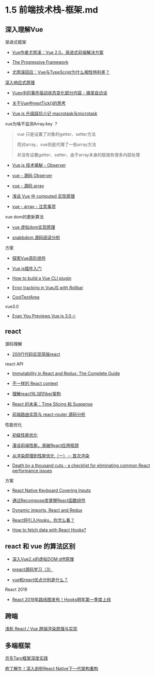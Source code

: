 # 1.5 前端技术栈-框架.md

## 深入理解Vue

渐进式框架

* [Vue作者尤雨溪：Vue 2.0，渐进式前端解决方案](https://mp.weixin.qq.com/s/HJHVcTZc6d6Wndc2U_LTGA)

* [The Progressive Framework](http://slides.com/evanyou/progressive-javascript#/)

* [尤雨溪回应：Vue与TypeScript为什么相性特别差？](https://mp.weixin.qq.com/s/TCgc46Pu2REToZQhgsoRMw)

[深入响应式原理](https://cn.vuejs.org/v2/guide/reactivity.html)

* [Vuex中的事件驱动状态变化部分内容 - 摘录自访谈](https://www.jdon.com/50095)

* [关于Vue中nextTick()的思考](https://blog.csdn.net/sinat_31231955/article/details/78366779)

* [Vue.js 升级踩坑小记 macrotask与microtask](https://juejin.im/post/5a1af88f5188254a701ec230)

vue为啥不监测Array.key ？

> vue 只是设置了对象的getter、setter方法
>
> 而对array，vue则是代理了一些array方法
>
> 并没有设置getter、setter，由于array本身的赋值有很多内部处理

* [Vue.js 技术揭秘 - Observer](https://ustbhuangyi.github.io/vue-analysis/reactive/reactive-object.html#observer)

* [vue - 源码 Observer](https://github.com/vuejs/vue/blob/v2.5.17/src/core/observer/index.js)

* [vue - 源码 array](https://github.com/vuejs/vue/blob/v2.5.17/src/core/observer/array.js)

* [浅谈 Vue 中 computed 实现原理](https://blog.csdn.net/sinat_17775997/article/details/82682972)

* [vue - array - 注意事项](https://cn.vuejs.org/v2/guide/list.html#注意事项)

vue dom的更新算法

* [vue 虚拟dom实现原理](https://blog.csdn.net/u010692018/article/details/78799335/)

* [snabbdom 源码阅读分析](https://juejin.im/post/5b9200865188255c672e8cfd)

方案

* [探索Vue高阶组件](http://hcysun.me/2018/01/05/%E6%8E%A2%E7%B4%A2Vue%E9%AB%98%E9%98%B6%E7%BB%84%E4%BB%B6/)

* [Vue.js插件入门](https://snipcart.com/blog/vue-js-plugin)

* [How to build a Vue CLI plugin](https://dev.to/vuevixens/how-to-build-a-vue-cli-plugin-3b6b)

* [Error tracking in VueJS with Rollbar](https://dev.to/olumytee/error-tracking-in-vuejs-with-rollbar-c6g)

* [CoolTextArea](https://kevinfaguiar.github.io/cooltextarea/)

vue3.0

* [Evan You Previews Vue.js 3.0 🔥](https://medium.com/vue-mastery/evan-you-previews-vue-js-3-0-ab063dec3547)

## react

源码理解

* [200行代码实现简版react](https://juejin.im/post/5c0c7304f265da613e22106c)

react API

* [Immutability in React and Redux: The Complete Guide](https://daveceddia.com/react-redux-immutability-guide/)

* [不一样的 React context](https://mp.weixin.qq.com/s/-0cc-AAtQVP_OFQ_wcgdeA)

* [理解react16.3的fiber架构](https://blog.csdn.net/songshuzhong/article/details/80642651)

* [React 的未来：Time Slicing 和 Suspense](https://zhuanlan.zhihu.com/p/34237442)

* [前端路由实现与 react-router 源码分析](https://github.com/joeyguo/blog/issues/2)

性能优化

* [初级性能优化](https://segmentfault.com/a/1190000015366521)

* [漫谈前端性能，突破React应用瓶颈](https://mp.weixin.qq.com/s/tCLvRad-WrnFKJiStU7BKw)

* [从渲染原理到性能优化（一）-- 首次渲染](https://zhuanlan.zhihu.com/p/43145754)

* [Death by a thousand cuts - a checklist for eliminating common React performance issues](https://logrocket-blog.ghost.io/death-by-a-thousand-cuts-a-checklist-for-eliminating-common-react-performance-issues/)

方案

* [React Native Keyboard Covering Inputs](https://codeburst.io/react-native-keyboard-covering-inputs-72a9d3072689)

* [通过Recompose库掌握React函数组件](https://juejin.im/entry/5b7a989651882542b03e5412)

* [Dynamic imports, React and Redux](https://codeburst.io/dynamic-imports-react-and-redux-29f6d2d88d77)

* [React将引入Hooks，你怎么看？](https://mp.weixin.qq.com/s/GgJqG82blfNnNWqRWvSbQA)

* [How to fetch data with React Hooks?](https://www.robinwieruch.de/react-hooks-fetch-data/)

## react 和 vue 的算法区别

* [深入Vue2.x的虚拟DOM diff原理](https://blog.csdn.net/m6i37jk/article/details/78140159)

* [preact源码学习（3）](https://segmentfault.com/a/1190000010349289)

* [vue和react优点分别是什么？](https://www.zhihu.com/question/301860721/answer/536290664)

React 2019

* [React 2019年路线图发布！Hooks明年第一季度上线](https://mp.weixin.qq.com/s/Kml_Tv-u0xpWq0TacfCzNw)

## 跨端

[浅析 React / Vue 跨端渲染原理与实现](https://mp.weixin.qq.com/s/0c5IImW5dtRM6joEAMDo0A)

## 多端框架

[京东Taro框架深度实践](https://mp.weixin.qq.com/s/5YOJtUkoPSg6Y9SpKg-1-g)

[庖丁解牛！深入剖析React Native下一代架构重构](https://mp.weixin.qq.com/s/dXZTqXOSi3fiOesDJ7gsFQ)
